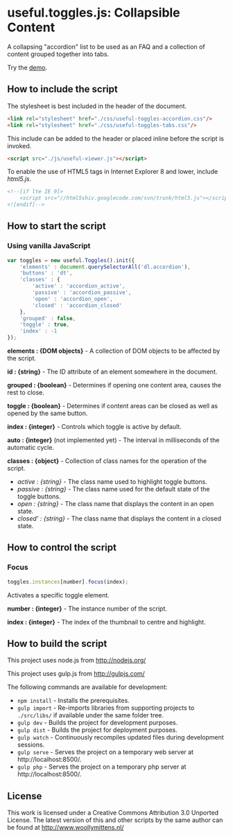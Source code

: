 # useful.toggles.js: Collapsible Content

A collapsing "accordion" list to be used as an FAQ and a collection of content grouped together into tabs.

Try the <a href="http://www.woollymittens.nl/default.php?url=useful-toggles">demo</a>.

## How to include the script

The stylesheet is best included in the header of the document.

```html
<link rel="stylesheet" href="./css/useful-toggles-accordion.css"/>
<link rel="stylesheet" href="./css/useful-toggles-tabs.css"/>
```

This include can be added to the header or placed inline before the script is invoked.

```html
<script src="./js/useful-viewer.js"></script>
```

To enable the use of HTML5 tags in Internet Explorer 8 and lower, include *html5.js*.

```html
<!--[if lte IE 9]>
	<script src="//html5shiv.googlecode.com/svn/trunk/html5.js"></script>
<![endif]-->
```

## How to start the script

### Using vanilla JavaScript

```javascript
var toggles = new useful.Toggles().init({
	'elements' : document.querySelectorAll('dl.accordion'),
	'buttons' : 'dt',
	'classes' : {
		'active' : 'accordion_active',
		'passive' : 'accordion_passive',
		'open' : 'accordion_open',
		'closed' : 'accordion_closed'
	},
	'grouped' : false,
	'toggle' : true,
	'index' : -1
});
```

**elements : {DOM objects}** - A collection of DOM objects to be affected by the script.

**id : {string}** - The ID attribute of an element somewhere in the document.

**grouped : {boolean}** - Determines if opening one content area, causes the rest to close.

**toggle : {boolean}** - Determines if content areas can be closed as well as opened by the same button.

**index : {integer}** - Controls which toggle is active by default.

**auto : {integer}** (not implemented yet) - The interval in milliseconds of the automatic cycle.

**classes : {object}** - Collection of class names for the operation of the script.
+ *active : {string}* - The class name used to highlight toggle buttons.
+ *passive : {string}* - The class name used for the default state of the toggle buttons.
+ *open : {string}* - The class name that displays the content in an open state.
+ *closed' : {string}* - The class name that displays the content in a closed state.

## How to control the script

### Focus

```javascript
toggles.instances[number].focus(index);
```

Activates a specific toggle element.

**number : {integer}** - The instance number of the script.

**index : {integer}** - The index of the thumbnail to centre and highlight.

## How to build the script

This project uses node.js from http://nodejs.org/

This project uses gulp.js from http://gulpjs.com/

The following commands are available for development:
+ `npm install` - Installs the prerequisites.
+ `gulp import` - Re-imports libraries from supporting projects to `./src/libs/` if available under the same folder tree.
+ `gulp dev` - Builds the project for development purposes.
+ `gulp dist` - Builds the project for deployment purposes.
+ `gulp watch` - Continuously recompiles updated files during development sessions.
+ `gulp serve` - Serves the project on a temporary web server at http://localhost:8500/.
+ `gulp php` - Serves the project on a temporary php server at http://localhost:8500/.

## License

This work is licensed under a Creative Commons Attribution 3.0 Unported License. The latest version of this and other scripts by the same author can be found at http://www.woollymittens.nl/
